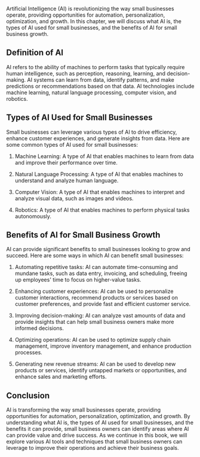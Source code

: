 
Artificial Intelligence (AI) is revolutionizing the way small businesses operate, providing opportunities for automation, personalization, optimization, and growth. In this chapter, we will discuss what AI is, the types of AI used for small businesses, and the benefits of AI for small business growth.

Definition of AI
----------------

AI refers to the ability of machines to perform tasks that typically require human intelligence, such as perception, reasoning, learning, and decision-making. AI systems can learn from data, identify patterns, and make predictions or recommendations based on that data. AI technologies include machine learning, natural language processing, computer vision, and robotics.

Types of AI Used for Small Businesses
-------------------------------------

Small businesses can leverage various types of AI to drive efficiency, enhance customer experiences, and generate insights from data. Here are some common types of AI used for small businesses:

1. Machine Learning: A type of AI that enables machines to learn from data and improve their performance over time.

2. Natural Language Processing: A type of AI that enables machines to understand and analyze human language.

3. Computer Vision: A type of AI that enables machines to interpret and analyze visual data, such as images and videos.

4. Robotics: A type of AI that enables machines to perform physical tasks autonomously.

Benefits of AI for Small Business Growth
----------------------------------------

AI can provide significant benefits to small businesses looking to grow and succeed. Here are some ways in which AI can benefit small businesses:

1. Automating repetitive tasks: AI can automate time-consuming and mundane tasks, such as data entry, invoicing, and scheduling, freeing up employees' time to focus on higher-value tasks.

2. Enhancing customer experiences: AI can be used to personalize customer interactions, recommend products or services based on customer preferences, and provide fast and efficient customer service.

3. Improving decision-making: AI can analyze vast amounts of data and provide insights that can help small business owners make more informed decisions.

4. Optimizing operations: AI can be used to optimize supply chain management, improve inventory management, and enhance production processes.

5. Generating new revenue streams: AI can be used to develop new products or services, identify untapped markets or opportunities, and enhance sales and marketing efforts.

Conclusion
----------

AI is transforming the way small businesses operate, providing opportunities for automation, personalization, optimization, and growth. By understanding what AI is, the types of AI used for small businesses, and the benefits it can provide, small business owners can identify areas where AI can provide value and drive success. As we continue in this book, we will explore various AI tools and techniques that small business owners can leverage to improve their operations and achieve their business goals.
